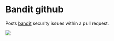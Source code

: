 # Bandit github

Posts [bandit](https://github.com/PyCQA/bandit) security issues within a pull request.

![](https://raw.githubusercontent.com/mdegis/bandit-action/master/screen_recording.gif)
